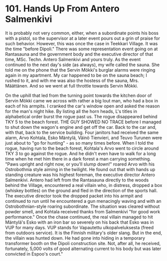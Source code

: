 


    
# 101. Hands Up From Antero Salmenkivi

It is probably not very common, either, when a subordinate points his boss with a pistol, so the supervisor at a later event pours out a grin of praise for such behavior. However, this was once the case in Teekkari Village. It was the time "before Dipoli." There was some representation event going on at Rantasauna and the government body and the executive director of that time, MSc. Techn. Antero Salmenkivi and yours truly. As the event continued to the next day's side (as always), my wife called the sauna. She told me on the phone that the Servin Mökki's burglar alarms were ringing again in my apartment. My car happened to be on the sauna beach; I rushed to it, and with me was also the hostess of the sauna, Mrs. Määttänen. And so we went at full throttle towards Servin Mökki.

On the uphill that led from the turning point towards the kitchen door of Servin Mökki came we across with rather a big lout man, who had a box in each of his armpits. I cranked the car's window open and asked the reason for the man's night hike. By listing all the horn heads, L's titles in alphabetical order burst the rogue past us. The rogue disappeared behind TKY 5 to the beach forest. THE GUY SHOWED NO TRACE before I managed to shut down the wagon's engine and get off the car. Back to the car and, with that, back to the service building. Four janitors had received the same alarm, Arvo Kohtala, Esko Mäntylä, Väinö Tienvieri, and Teuvo Turunen were just about to "go for hunting" - as so many times before. When I told the rogue, having run to the beach forest, Kohtala's Arvo went to circle around TKY 3 to go against the rogue. And he didn't even have to walk for a long time when he met him there in a dark forest a man carrying something. "Paws upright and right now, or you'll slump down!" roared Arvo with his Ostrobothnia style aiming in the twilight. He found out that with hands up standing creature was his highest foreman, the executive director Antero Salmenkivi. Antero had left from the Rantasauna directly to the woods behind the Village, encountered a real villain who, in distress, dropped a box (whiskey bottles) on the ground and fled in the direction of the sports hall. The executive director took the dropped packet into his armpit and continued to run until he encountered a gun menacingly waving and with an Ostrobothnian-style roaring subordinate. The situation was cleared without powder smell, and Kohtala received thanks from Salmenkivi "for good work performance." Once the chase continued, the real villain managed to hit Mäntylä's Esko with an iron bar so severely on his back that Esko was in VUP for many days.  VUP stands for Vapautettu ulkopalveluksesta (freed from outdoors service). It is the Finnish military's older slang. But in the end, the villain was hunted down. He had gone into hiding in a temporary transformer booth on the Dipoli construction site. Not, after all, he received, fortunately, 5,000 volts of good alternating current to his body but was later convicted in Espoo's court."
